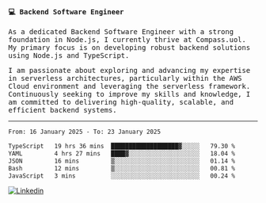 
<samp>
  
#### 💻 Backend Software Engineer

As a dedicated Backend Software Engineer with a strong foundation in Node.js, I currently thrive at Compass.uol. My primary focus is on developing robust backend solutions using Node.js and TypeScript.

I am passionate about exploring and advancing my expertise in serverless architectures, particularly within the AWS Cloud environment and leveraging the serverless framework. Continuously seeking to improve my skills and knowledge, I am committed to delivering high-quality, scalable, and efficient backend systems.

---

<!--START_SECTION:waka-->

```txt
From: 16 January 2025 - To: 23 January 2025

TypeScript   19 hrs 36 mins  ███████████████████▓░░░░░   79.30 %
YAML         4 hrs 27 mins   ████▓░░░░░░░░░░░░░░░░░░░░   18.04 %
JSON         16 mins         ▒░░░░░░░░░░░░░░░░░░░░░░░░   01.14 %
Bash         12 mins         ▒░░░░░░░░░░░░░░░░░░░░░░░░   00.81 %
JavaScript   3 mins          ░░░░░░░░░░░░░░░░░░░░░░░░░   00.24 %
```

<!--END_SECTION:waka-->
  
</samp>

[![Linkedin](https://img.shields.io/badge/-Mateus%20Garcia-c080ff?style=flat-square&logo=Linkedin&logoColor=white&link=https://www.linkedin.com/in/mpgxc)](https://www.linkedin.com/in/mateusogarcia) 
